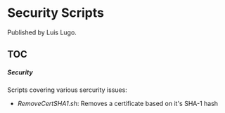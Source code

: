 # Security Scripts

Published by Luis Lugo.

## TOC
##### Security
Scripts covering various sercurity issues:

 * *RemoveCertSHA1.sh*: Removes a certificate based on it's SHA-1 hash
